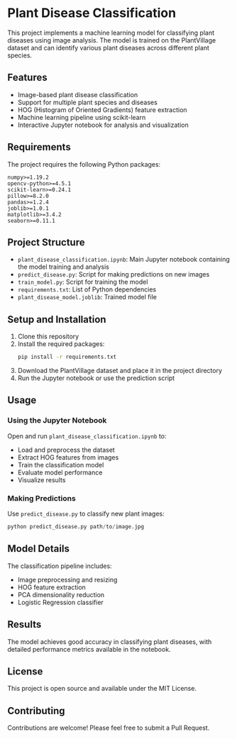 # Plant Disease Classification

This project implements a machine learning model for classifying plant diseases using image analysis. The model is trained on the PlantVillage dataset and can identify various plant diseases across different plant species.

## Features

- Image-based plant disease classification
- Support for multiple plant species and diseases
- HOG (Histogram of Oriented Gradients) feature extraction
- Machine learning pipeline using scikit-learn
- Interactive Jupyter notebook for analysis and visualization

## Requirements

The project requires the following Python packages:
```
numpy>=1.19.2
opencv-python>=4.5.1
scikit-learn>=0.24.1
pillow>=8.2.0
pandas>=1.2.4
joblib>=1.0.1
matplotlib>=3.4.2
seaborn>=0.11.1
```

## Project Structure

- `plant_disease_classification.ipynb`: Main Jupyter notebook containing the model training and analysis
- `predict_disease.py`: Script for making predictions on new images
- `train_model.py`: Script for training the model
- `requirements.txt`: List of Python dependencies
- `plant_disease_model.joblib`: Trained model file

## Setup and Installation

1. Clone this repository
2. Install the required packages:
   ```bash
   pip install -r requirements.txt
   ```
3. Download the PlantVillage dataset and place it in the project directory
4. Run the Jupyter notebook or use the prediction script

## Usage

### Using the Jupyter Notebook

Open and run `plant_disease_classification.ipynb` to:
- Load and preprocess the dataset
- Extract HOG features from images
- Train the classification model
- Evaluate model performance
- Visualize results

### Making Predictions

Use `predict_disease.py` to classify new plant images:
```python
python predict_disease.py path/to/image.jpg
```

## Model Details

The classification pipeline includes:
- Image preprocessing and resizing
- HOG feature extraction
- PCA dimensionality reduction
- Logistic Regression classifier

## Results

The model achieves good accuracy in classifying plant diseases, with detailed performance metrics available in the notebook.

## License

This project is open source and available under the MIT License.

## Contributing

Contributions are welcome! Please feel free to submit a Pull Request.
